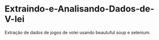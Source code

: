 # Extraindo-e-Analisando-Dados-de-V-lei
Extração de dados de jogos de volei usando beautuful soup e selenium.
